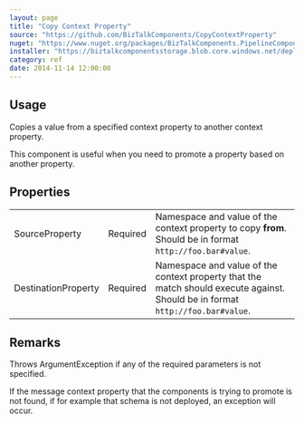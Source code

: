 ```yaml
---
layout: page
title: "Copy Context Property"
source: "https://github.com/BizTalkComponents/CopyContextProperty"
nuget: "https://www.nuget.org/packages/BizTalkComponents.PipelineComponents.CopyContextProperty/"
installer: "https://biztalkcomponentsstorage.blob.core.windows.net/deployments/Build/BizTalkComponents.PipelineComponents.CopyContextProperty_1.0.12.msi"
category: ref
date: 2014-11-14 12:00:00
---
```


## Usage ##
Copies a value from a specified context property to another context property.

This component is useful when you need to promote a property based on another property.

## Properties ##
<table class="properties">
    <tr>
        <td>SourceProperty</td>
        <td>Required</td>
        <td>Namespace and value of the context property to copy <b>from</b>.
Should be in format <code>http://foo.bar#value</code>.</td>
    </tr>
    <tr>
        <td>DestinationProperty</td>
        <td>Required</td>
        <td>Namespace and value of the context property that the match should execute against. 
Should be in format <code>http://foo.bar#value</code>. </td>
    </tr>
</table>

## Remarks ##
Throws ArgumentException if any of the required parameters is not specified.

If the message context property that the components is trying to promote is not found, if for example that schema is not deployed, an exception will occur.

